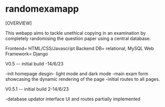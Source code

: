 # randomexamapp
[OVERVIEW]

This webapp aims to tackle unethical copying in an examination by completely randomising the question paper using a central database.

Frontend= HTML/CSS/Javascript
Backend DB= relational, MySQL 
Web Framework= Django

V0.5 -- initial build -14/6/23

-init homepage desgin- light mode and dark mode
-main exam form showcasing the dynamic rendering of the page
-initial routes to all pages.

V0.5.1 -- initial build 2-14/6/23

-database updator interface UI and routes partially implemented
